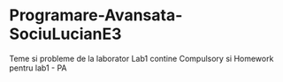 # Programare-Avansata-SociuLucianE3
Teme si probleme de la laborator
Lab1 contine Compulsory si Homework pentru lab1 - PA
